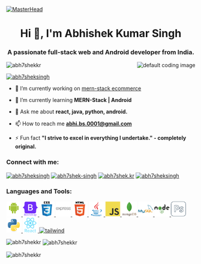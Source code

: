 [![MasterHead](https://gifdb.com/images/high/coding-skills-loading-dk68v8z0hevjpuiv.gif)](https://abh7shekKr.io)
<h1 align="center">Hi 👋, I'm Abhishek Kumar Singh</h1>
<h3 align="center">A passionate full-stack web and Android developer from India.</h3>

<img src="https://images.squarespace-cdn.com/content/v1/5769fc401b631bab1addb2ab/1541580611624-TE64QGKRJG8SWAIUS7NS/coding-freak.gif" align="right" alt="default coding image">

<p align="left"> <img src="https://komarev.com/ghpvc/?username=abh7shekkr&label=Profile%20views&color=0e75b6&style=flat" alt="abh7shekkr" /> </p>

<p align="left"> <a href="https://twitter.com/abh7sheksingh" target="blank"><img src="https://img.shields.io/twitter/follow/abh7sheksingh?logo=twitter&style=for-the-badge" alt="abh7sheksingh" /></a> </p>

- 🔭 I’m currently working on [mern-stack ecommerce](https://github.com/abh7shekKr/mern-clothingShop)

- 🌱 I’m currently learning **MERN-Stack | Android**

- 💬 Ask me about **react, java, python, android.**

- 📫 How to reach me **abhi.bs.0001@gmail.com**

- ⚡ Fun fact **"I strive to excel in everything I undertake." - completely original.**

<h3 align="left">Connect with me:</h3>
<p align="left">
<a href="https://twitter.com/abh7sheksingh" target="blank"><img align="center" src="https://raw.githubusercontent.com/rahuldkjain/github-profile-readme-generator/master/src/images/icons/Social/twitter.svg" alt="abh7sheksingh" height="30" width="40" /></a>
<a href="https://linkedin.com/in/abh7shek-singh" target="blank"><img align="center" src="https://raw.githubusercontent.com/rahuldkjain/github-profile-readme-generator/master/src/images/icons/Social/linked-in-alt.svg" alt="abh7shek-singh" height="30" width="40" /></a>
<a href="https://instagram.com/abh7shek.kr" target="blank"><img align="center" src="https://raw.githubusercontent.com/rahuldkjain/github-profile-readme-generator/master/src/images/icons/Social/instagram.svg" alt="abh7shek.kr" height="30" width="40" /></a>
<a href="https://www.leetcode.com/abh7sheksingh" target="blank"><img align="center" src="https://raw.githubusercontent.com/rahuldkjain/github-profile-readme-generator/master/src/images/icons/Social/leet-code.svg" alt="abh7sheksingh" height="30" width="40" /></a>
</p>

<h3 align="left">Languages and Tools:</h3>
<p align="left"> <a href="https://developer.android.com" target="_blank" rel="noreferrer"> <img src="https://raw.githubusercontent.com/devicons/devicon/master/icons/android/android-original-wordmark.svg" alt="android" width="40" height="40"/> </a> <a href="https://getbootstrap.com" target="_blank" rel="noreferrer"> <img src="https://raw.githubusercontent.com/devicons/devicon/master/icons/bootstrap/bootstrap-plain-wordmark.svg" alt="bootstrap" width="40" height="40"/> </a> <a href="https://www.w3schools.com/css/" target="_blank" rel="noreferrer"> <img src="https://raw.githubusercontent.com/devicons/devicon/master/icons/css3/css3-original-wordmark.svg" alt="css3" width="40" height="40"/> </a> <a href="https://expressjs.com" target="_blank" rel="noreferrer"> <img src="https://raw.githubusercontent.com/devicons/devicon/master/icons/express/express-original-wordmark.svg" alt="express" width="40" height="40"/> </a> <a href="https://www.w3.org/html/" target="_blank" rel="noreferrer"> <img src="https://raw.githubusercontent.com/devicons/devicon/master/icons/html5/html5-original-wordmark.svg" alt="html5" width="40" height="40"/> </a> <a href="https://www.java.com" target="_blank" rel="noreferrer"> <img src="https://raw.githubusercontent.com/devicons/devicon/master/icons/java/java-original.svg" alt="java" width="40" height="40"/> </a> <a href="https://developer.mozilla.org/en-US/docs/Web/JavaScript" target="_blank" rel="noreferrer"> <img src="https://raw.githubusercontent.com/devicons/devicon/master/icons/javascript/javascript-original.svg" alt="javascript" width="40" height="40"/> </a> <a href="https://www.mongodb.com/" target="_blank" rel="noreferrer"> <img src="https://raw.githubusercontent.com/devicons/devicon/master/icons/mongodb/mongodb-original-wordmark.svg" alt="mongodb" width="40" height="40"/> </a> <a href="https://www.mysql.com/" target="_blank" rel="noreferrer"> <img src="https://raw.githubusercontent.com/devicons/devicon/master/icons/mysql/mysql-original-wordmark.svg" alt="mysql" width="40" height="40"/> </a> <a href="https://nodejs.org" target="_blank" rel="noreferrer"> <img src="https://raw.githubusercontent.com/devicons/devicon/master/icons/nodejs/nodejs-original-wordmark.svg" alt="nodejs" width="40" height="40"/> </a> <a href="https://www.photoshop.com/en" target="_blank" rel="noreferrer"> <img src="https://raw.githubusercontent.com/devicons/devicon/master/icons/photoshop/photoshop-line.svg" alt="photoshop" width="40" height="40"/> </a> <a href="https://www.python.org" target="_blank" rel="noreferrer"> <img src="https://raw.githubusercontent.com/devicons/devicon/master/icons/python/python-original.svg" alt="python" width="40" height="40"/> </a> <a href="https://reactjs.org/" target="_blank" rel="noreferrer"> <img src="https://raw.githubusercontent.com/devicons/devicon/master/icons/react/react-original-wordmark.svg" alt="react" width="40" height="40"/> </a> <a href="https://tailwindcss.com/" target="_blank" rel="noreferrer"> <img src="https://www.vectorlogo.zone/logos/tailwindcss/tailwindcss-icon.svg" alt="tailwind" width="40" height="40"/> </a> </p>

<p><img align="left" src="https://github-readme-stats.vercel.app/api/top-langs?username=abh7shekkr&show_icons=true&locale=en&layout=compact" alt="abh7shekkr" /></p>

<p>&nbsp;<img align="center" src="https://github-readme-stats.vercel.app/api?username=abh7shekkr&show_icons=true&locale=en" alt="abh7shekkr" /></p>

<p><img align="center" src="https://github-readme-streak-stats.herokuapp.com/?user=abh7shekkr&" alt="abh7shekkr" /></p>
